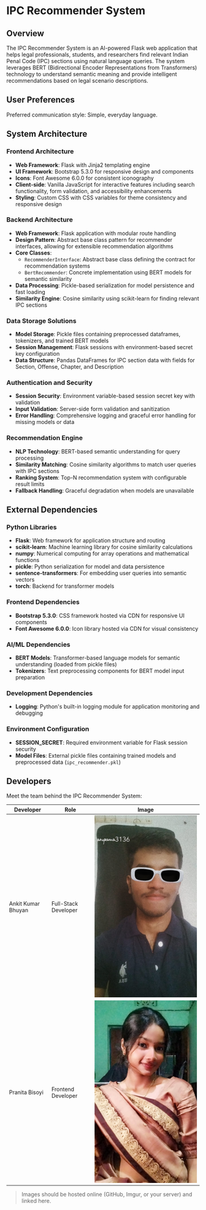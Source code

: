 # IPC Recommender System

## Overview

The IPC Recommender System is an AI-powered Flask web application that helps legal professionals, students, and researchers find relevant Indian Penal Code (IPC) sections using natural language queries. The system leverages BERT (Bidirectional Encoder Representations from Transformers) technology to understand semantic meaning and provide intelligent recommendations based on legal scenario descriptions.

## User Preferences

Preferred communication style: Simple, everyday language.

## System Architecture

### Frontend Architecture
- **Web Framework**: Flask with Jinja2 templating engine
- **UI Framework**: Bootstrap 5.3.0 for responsive design and components
- **Icons**: Font Awesome 6.0.0 for consistent iconography
- **Client-side**: Vanilla JavaScript for interactive features including search functionality, form validation, and accessibility enhancements
- **Styling**: Custom CSS with CSS variables for theme consistency and responsive design

### Backend Architecture
- **Web Framework**: Flask application with modular route handling
- **Design Pattern**: Abstract base class pattern for recommender interfaces, allowing for extensible recommendation algorithms
- **Core Classes**:
  - `RecommenderInterface`: Abstract base class defining the contract for recommendation systems
  - `BertRecommender`: Concrete implementation using BERT models for semantic similarity
- **Data Processing**: Pickle-based serialization for model persistence and fast loading
- **Similarity Engine**: Cosine similarity using scikit-learn for finding relevant IPC sections

### Data Storage Solutions
- **Model Storage**: Pickle files containing preprocessed dataframes, tokenizers, and trained BERT models
- **Session Management**: Flask sessions with environment-based secret key configuration
- **Data Structure**: Pandas DataFrames for IPC section data with fields for Section, Offense, Chapter, and Description

### Authentication and Security
- **Session Security**: Environment variable-based session secret key with validation
- **Input Validation**: Server-side form validation and sanitization
- **Error Handling**: Comprehensive logging and graceful error handling for missing models or data

### Recommendation Engine
- **NLP Technology**: BERT-based semantic understanding for query processing
- **Similarity Matching**: Cosine similarity algorithms to match user queries with IPC sections
- **Ranking System**: Top-N recommendation system with configurable result limits
- **Fallback Handling**: Graceful degradation when models are unavailable

## External Dependencies

### Python Libraries
- **Flask**: Web framework for application structure and routing
- **scikit-learn**: Machine learning library for cosine similarity calculations
- **numpy**: Numerical computing for array operations and mathematical functions
- **pickle**: Python serialization for model and data persistence
- **sentence-transformers**: For embedding user queries into semantic vectors
- **torch**: Backend for transformer models

### Frontend Dependencies
- **Bootstrap 5.3.0**: CSS framework hosted via CDN for responsive UI components
- **Font Awesome 6.0.0**: Icon library hosted via CDN for visual consistency

### AI/ML Dependencies
- **BERT Models**: Transformer-based language models for semantic understanding (loaded from pickle files)
- **Tokenizers**: Text preprocessing components for BERT model input preparation

### Development Dependencies
- **Logging**: Python's built-in logging module for application monitoring and debugging

### Environment Configuration
- **SESSION_SECRET**: Required environment variable for Flask session security
- **Model Files**: External pickle files containing trained models and preprocessed data (`ipc_recommender.pkl`)
## Developers

Meet the team behind the IPC Recommender System:

| Developer           | Role                 | Image                                                                 |
|---------------------|---------------------|----------------------------------------------------------------------|
| Ankit Kumar Bhuyan  | Full-Stack Developer | ![Ankit](https://github.com/Ankit-iq/ipc-recommendation/raw/main/images/WhatsApp%20Image%202025-09-20%20at%2022.08.22_efd3e502.jpg) |
| Pranita Bisoyi      | Frontend Developer   | ![Pranita](https://github.com/Ankit-iq/ipc-recommendation/raw/main/images/WhatsApp%20Image%202025-09-20%20at%2022.06.21_d0c12ac6.jpg) |


> Images should be hosted online (GitHub, Imgur, or your server) and linked here.
